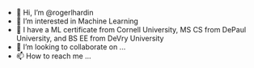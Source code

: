 - 👋 Hi, I’m @rogerlhardin
- 👀 I’m interested in Machine Learning
- 🌱 I have a ML certificate from Cornell University, MS CS from DePaul University, and BS EE from DeVry University
- 💞️ I’m looking to collaborate on ...
- 📫 How to reach me ...

<!---
rogerlhardin/rogerlhardin is a ✨ special ✨ repository because its `README.md` (this file) appears on your GitHub profile.
You can click the Preview link to take a look at your changes.
--->
